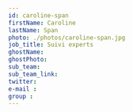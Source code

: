 ```yaml
---
id: caroline-span
firstName: Caroline
lastName: Span
photo: ./photos/caroline-span.jpg
job_title: Suivi experts
ghostName:
ghostPhoto:
sub_team:
sub_team_link:
twitter:
e-mail :
group :
---
```


